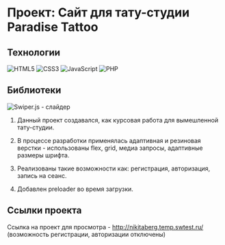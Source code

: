 # Проект: Сайт для тату-студии Paradise Tattoo

## Технологии
![HTML5](https://img.shields.io/badge/-HTML5-e34f26?logo=html5&logoColor=white)
![CSS3](https://img.shields.io/badge/-CSS3-1572b6?logo=css3&logoColor=white)
![JavaScript](https://img.shields.io/badge/-JavaScript-f7df1e?logo=javaScript&logoColor=black)
![PHP](https://img.shields.io/badge/PHP-blue?style=flat&logo=PHP&logoColor=white)

## Библиотеки
![Swiper.js](https://img.shields.io/badge/Swiper.js-blue?style=flat&logoColor=white) - слайдер

1. Данный проект создавался, как курсовая работа для вымешленной тату-студии.

2. В процессе разработки применялась адаптивная и резиновая верстки - использованы flex, grid, медиа запросы, адаптивные размеры шрифта.

3. Реализованы такие возможности как: регистрация, авторизация, запись на сеанс.

4. Добавлен preloader во время загрузки.

## Ссылки проекта
Ссылка на проект для просмотра - http://nikitaberg.temp.swtest.ru/
(возможность регистрации, авторизации отключены)
